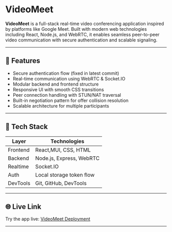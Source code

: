 # VideoMeet

**VideoMeet** is a full-stack real-time video conferencing application inspired by platforms like Google Meet. Built with modern web technologies including React, Node.js, and WebRTC, it enables seamless peer-to-peer video communication with secure authentication and scalable signaling.

---

## 🚀 Features

-  Secure authentication flow (fixed in latest commit)
-  Real-time communication using WebRTC & Socket.IO
-  Modular backend and frontend structure
-  Responsive UI with smooth CSS transitions
-  Peer connection handling with STUN/NAT traversal
-  Built-in negotiation pattern for offer collision resolution
-  Scalable architecture for multiple participants

---

## 🧰 Tech Stack

| Layer     | Technologies              |
|-----------|---------------------------|
| Frontend  | React,MUI, CSS, HTML      |
| Backend   | Node.js, Express, WebRTC  |
| Realtime  | Socket.IO                 |
| Auth      | Local storage token flow  |
| DevTools  | Git, GitHub, DevTools     |

---

## 🌐 Live Link

Try the app live: [VideoMeet Deployment]([(https://videomeet-frontend-onjn.onrender.com)])

---
